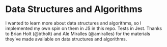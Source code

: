 # Data Structures and Algorithms
I wanted to learn more about data structures and algorithms, so I implemented my own spin on them in JS in this repo. Tests in Jest. Thanks to Brian Holt (@btholt) and Ale Miralles (@amiralles) for the materials they've made available on data structures and algorithms. 
